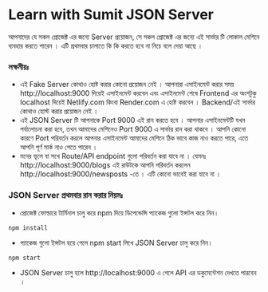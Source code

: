 # Learn with Sumit JSON Server

আপনাদের যে সকল প্রোজেক্ট এর জন্যে Server প্রয়োজন, সে সকল প্রোজেক্ট এর জন্যে এই সার্ভার টি লোকাল মেশিনে ব্যবহার করতে পারেন । এটি প্রথমবার চালাতে কি কি করতে হবে না নিচে বলে দেয়া আছে ।

### লক্ষনীয়ঃ

- এই Fake Server কোথাও হোষ্ট করার কোনো প্রয়োজন নেই । আপনারা এসাইনমেন্ট করার সময় http://localhost:9000 দিয়েই এসাইনমেন্ট করবেন এবং এসাইনমেন্ট শেষে Frontend এর অংশটুকু localhost দিয়েই Netlify.com কিংবা Render.com এ হোষ্ট করবেন । Backend/এই সার্ভার কোথাও হোস্ট করার প্রয়োজন নেই ।
- এই JSON Server টি আপনাকে Port 9000 এই রান করতে হবে । আপনার এসাইনমেন্টটি যখন পর্যালোচনা করা হবে, তখন আমাদের মেশিনেও Port 9000 এ সার্ভার রান করা থাকবে । আপনি কোনো কারণে Port পরিবর্তন করলে আপনার এসাইনমেন্ট আমাদের মেশিনে ঠিক ভাবে কাজ নাও করতে পারে, এতে আপনি পূর্ণ মার্ক নাও পেতে পারেন ।
- মনের ভূলে বা সখে Route/API endpoint গুলো পরিবর্তন করা যাবে না । যেমনঃ http://localhost:9000/blogs এই রাউটকে আপনি পরিবর্তন করলেন http://localhost:9000/newsposts -তে । এটি কোনো ভাবেই করা যাবে না ।

### JSON Server প্রথমবার রান করার নিয়মঃ

- প্রোজেক্ট ফোল্ডারে টার্মিনাল চালু করে npm দিয়ে ডিপেন্ডেন্সি প্যাকেজ গুলো ইন্সটল করে নিন।

```
npm install
```

- প্যাকেজ গুলো ইন্সটল হয়ে গেলে npm start লিখে JSON Server চালু করে নিন।

```
npm start
```

- JSON Server চালু হলে http://localhost:9000 এ গেলে API এর ডকুমেন্টেশন দেখতে পারবেন ।
